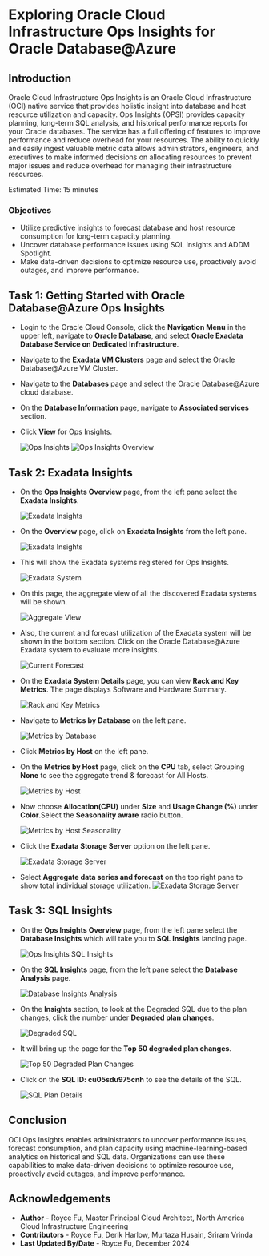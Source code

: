 # Exploring Oracle Cloud Infrastructure Ops Insights for Oracle Database@Azure

## Introduction

Oracle Cloud Infrastructure Ops Insights is an Oracle Cloud Infrastructure (OCI) native service that provides holistic insight into database and host resource utilization and capacity. Ops Insights (OPSI) provides capacity planning, long-term SQL analysis, and historical performance reports for your Oracle databases. The service has a full offering of features to improve performance and reduce overhead for your resources. The ability to quickly and easily ingest valuable metric data allows administrators, engineers, and executives to make informed decisions on allocating resources to prevent major issues and reduce overhead for managing their infrastructure resources.

Estimated Time: 15 minutes

### Objectives

-   Utilize predictive insights to forecast database and host resource consumption for long-term capacity planning. 
-   Uncover database performance issues using SQL Insights and ADDM Spotlight.
-   Make data-driven decisions to optimize resource use, proactively avoid outages, and improve performance.

## Task 1: Getting Started with Oracle Database@Azure Ops Insights

*  Login to the Oracle Cloud Console, click the **Navigation Menu** in the upper left, navigate to **Oracle Database**, and select **Oracle Exadata Database Service on Dedicated Infrastructure**.

*  Navigate to the **Exadata VM Clusters** page and select the Oracle Database@Azure VM Cluster.

*  Navigate to the **Databases** page and select the Oracle Database@Azure cloud database.

*  On the **Database Information** page, navigate to **Associated services** section. 

*  Click **View** for Ops Insights.

     ![Ops Insights](./images/odaa-associated-service-dbm-opsi.png "Ops Insights")
     ![Ops Insights Overview](./images/odaa-exadatas-overview.png "Ops Insights")

## Task 2: Exadata Insights

*  On the **Ops Insights Overview** page, from the left pane select the **Exadata Insights**.

      ![Exadata Insights](./images/odaa-exadata-insights.png "Exadata Insights")

*  On the **Overview** page, click on **Exadata Insights** from the left pane.

      ![Exadata Insights](./images/odaa-exadata-insights.png "Exadata Insights")

*  This will show the Exadata systems registered for Ops Insights.

      ![Exadata System](./images/odaa-exadata-system.png "Exadata System")

*  On this page, the aggregate view of all the discovered Exadata systems will be shown.

      ![Aggregate View](./images/odaa-aggregate-view.png "Aggregate View")

*  Also, the current and forecast utilization of the Exadata system will be shown in the bottom section. Click on the Oracle Database@Azure Exadata system to evaluate more insights. 

      ![Current Forecast](./images/odaa-current-forecast.png "Current Forecast")

*  On the **Exadata System Details** page, you can view **Rack and Key Metrics**. The page displays Software and Hardware Summary.

      ![Rack and Key Metrics](./images/odaa-rack-and-key-metrics.png "Rack and Key Metrics")

*  Navigate to **Metrics by Database** on the left pane.

      ![Metrics by Database](./images/odaa-metrics-by-database.png "Metrics by Database")

*  Click **Metrics by Host** on the left pane.

*  On the **Metrics by Host** page, click on the **CPU** tab, select Grouping **None** to see the aggregate trend & forecast for All Hosts. 

      ![Metrics by Host](./images/odaa-metrics-by-host.png "Metrics by Host")


*  Now choose **Allocation(CPU)** under **Size** and **Usage Change (%)** under **Color**.Select the **Seasonality aware** radio button. 

      ![Metrics by Host Seasonality](./images/odaa-metrics-by-host-seasonality.png "Metrics by Host Seasonality")

*  Click the **Exadata Storage Server** option on the left pane.

      ![Exadata Storage Server](./images/odaa-exadata-storage-server.png "Exadata Storage Server")

* Select **Aggregate data series and forecast** on the top right pane to show total individual storage utilization.
      ![Exadata Storage Server](./images/odaa-exadata-storage-server1.png "Exadata Storage Server")


## Task 3: SQL Insights

*  On the **Ops Insights Overview** page, from the left pane select the **Database Insights** which will take you to **SQL Insights** landing page.

      ![Ops Insights SQL Insights](./images/odaa-sql-insights.png "Ops Insights SQL Insights")

*  On the **SQL Insights** page, from the left pane select the **Database Analysis** page.

      ![Database Insights Analysis](./images/odaa-database-insights-analysis.png "Database Insights Analysis")

*  On the **Insights** section, to look at the Degraded SQL due to the plan changes, click the number under **Degraded plan changes**.

      ![Degraded SQL](./images/odaa-degraded-sql.png "Degraded SQL")

*  It will bring up the page for the **Top 50 degraded plan changes**.

      ![Top 50 Degraded Plan Changes](./images/odaa-top-50-degraded-plan-changes.png "Top 50 Degraded Plan Changes")

*  Click on the **SQL ID: cu05sdu975cnh** to see the details of the SQL.

      ![SQL Plan Details](./images/odaa-sql-plan-details.png "SQL Plan Details")

## Conclusion

OCI Ops Insights enables administrators to uncover performance issues, forecast consumption, and plan capacity using machine-learning-based analytics on historical and SQL data. Organizations can use these capabilities to make data-driven decisions to optimize resource use, proactively avoid outages, and improve performance.

## Acknowledgements

- **Author** - Royce Fu, Master Principal Cloud Architect, North America Cloud Infrastructure Engineering
- **Contributors** - Royce Fu, Derik Harlow, Murtaza Husain, Sriram Vrinda
- **Last Updated By/Date** - Royce Fu, December 2024

